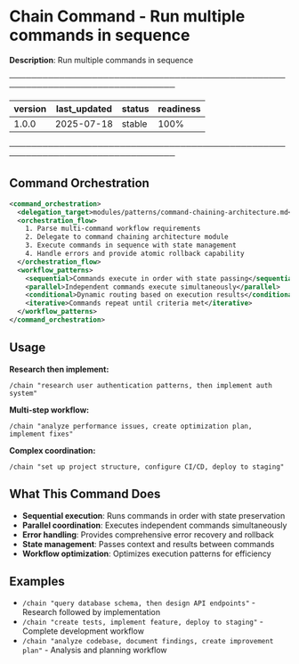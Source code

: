 # Chain Command - Run multiple commands in sequence

**Description**: Run multiple commands in sequence

────────────────────────────────────────────────────────────────────────────────

| version | last_updated | status | readiness |
|---------|--------------|--------|----------|
| 1.0.0   | 2025-07-18   | stable | 100%     |

────────────────────────────────────────────────────────────────────────────────

## Command Orchestration

```xml
<command_orchestration>
  <delegation_target>modules/patterns/command-chaining-architecture.md</delegation_target>
  <orchestration_flow>
    1. Parse multi-command workflow requirements
    2. Delegate to command chaining architecture module
    3. Execute commands in sequence with state management
    4. Handle errors and provide atomic rollback capability
  </orchestration_flow>
  <workflow_patterns>
    <sequential>Commands execute in order with state passing</sequential>
    <parallel>Independent commands execute simultaneously</parallel>
    <conditional>Dynamic routing based on execution results</conditional>
    <iterative>Commands repeat until criteria met</iterative>
  </workflow_patterns>
</command_orchestration>
```

## Usage

**Research then implement:**
```
/chain "research user authentication patterns, then implement auth system"
```

**Multi-step workflow:**
```
/chain "analyze performance issues, create optimization plan, implement fixes"
```

**Complex coordination:**
```
/chain "set up project structure, configure CI/CD, deploy to staging"
```

## What This Command Does

- **Sequential execution**: Runs commands in order with state preservation
- **Parallel coordination**: Executes independent commands simultaneously
- **Error handling**: Provides comprehensive error recovery and rollback
- **State management**: Passes context and results between commands
- **Workflow optimization**: Optimizes execution patterns for efficiency

## Examples

- `/chain "query database schema, then design API endpoints"` - Research followed by implementation
- `/chain "create tests, implement feature, deploy to staging"` - Complete development workflow
- `/chain "analyze codebase, document findings, create improvement plan"` - Analysis and planning workflow